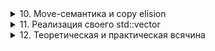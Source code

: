 <details>
<summary>
10. Move-семантика и copy elision
</summary>

## Введение
Добрый день! Сегодня я расскажу о том, как в C++ движется (move-семантика) и исчезает (copy elision) «тяжёлый» копирующий код, чтобы программы работали быстрее и эффективнее. Мы разберём, какие бывают категории значений, как связываются ссылки, почему сигнатуры конструкторов перемещения именно такие, как работает `std::move`, а также разберём оптимизации копицирования — RVO и NRVO. И в конце обсудим, когда не нужно писать `return std::move(foo);`.

## I. Категории значений
1. **glvalue** (generalized lvalue) — общее понятие для lvalue и xvalue.  
2. **rvalue** — общее понятие для prvalue и xvalue.  
3. **lvalue** — значение, имеющее адрес (переменная, ссылка).  
4. **prvalue** (pure rvalue) — временное значение, не имеющее адреса (результат вызова функции по значению, литералы).  
5. **xvalue** (expiring value) — «умирающее» значение, которое можно перемещать (результат `static_cast<T&&>(obj)`, возвращаемый по `T&&`).

> В C++11/C++14 эти категории определялись раздельно; с введением C++17 упрощён новый prvalue, который уже «говорит» о возможности обязательной оптимизации копирования, но знать его глубоко не обязательно для гарантированного copy elision.

## II. Ссылки и правила привязки
- `T&` (lvalue-ссылка) может привязываться **только** к lvalue.  
- `const T&` может привязываться к любому значению (lvalue или rvalue), но не модифицирует его.  
- `T&&` (rvalue-ссылка) — **только** к rvalue (prvalue или xvalue).  

```cpp
int x = 10;
int&  lr = x;            // OK: lvalue → lvalue&
int&& rr1 = x;           // Ошибка: lvalue → rvalue&
int&& rr2 = 20;          // OK: prvalue → rvalue&
const int& cr = 30;      // OK: prvalue → const lvalue&
```

## III. Move-конструктор и move-assignment
**Сигнатуры**:  
```cpp
struct A {
    A(const A&);             // копирующий
    A(A&&) noexcept;         // перемещающий
    A& operator=(const A&);
    A& operator=(A&&) noexcept;
};
```

1. **Почему без `const` у `A&&`?**  
   - `const A&&` означало бы «невозможно изменить» временный объект → не имеет смысла, т.к. при перемещении мы обычно «воруем» внутреннее состояние (устанавливаем указатель в `nullptr` и т.п.).  
2. **Разрешение перегрузок**:  
   - При передаче lvalue → выберется копирующий конструктор (`A(const A&)`).  
   - При передаче rvalue → предпочитается move-конструктор (`A(A&&)`), т.к. он точнее соответствует аргументу rvalue.  
3. **`noexcept`**: критически важно для стандартных контейнеров (например, `vector`) — при реализации роста `vector` они перемещают элементы, и если перемещение гарантированно не бросает исключений, используется более быстрая стратегия без отката.

## IV. `std::move`
- **Что делает**: просто выполняет `static_cast<T&&>(x)`, превращая lvalue в xvalue.  
- **Почему «ничего не делает»**: это всего лишь приведение типа, без копирования или перемещения.  
- **Где используется**: когда вы хотите явно разрешить передачу внутренних ресурсов дальше, например:

```cpp
std::string foo();
std::string s = foo();           // здесь сработает RVO, но если бы не…
std::string t = std::move(s);    // «украли» буфер из s в t
```

- **Как реализовать свой**:

```cpp
template<typename T>
constexpr std::remove_reference_t<T>&& my_move(T&& t) noexcept {
    return static_cast<std::remove_reference_t<T>&&>(t);
}
```

## V. Copy elision: RVO и NRVO
### 1. Return Value Optimization (RVO)
Компилятор может **опустить** создание временного объекта при возвращении значения:

```cpp
A createA() {
    return A(…);      // объект создаётся сразу в месте назначения
}
A a = createA();      // без дополнительного копирования/перемещения
```

### 2. Named RVO (NRVO)
Аналогично, когда возвращаем **именованную** переменную:

```cpp
A createA2() {
    A tmp(…);
    // ... какие-то действия с tmp
    return tmp;       // tmp создаётся сразу в памяти a
}
```

> В C++17 и новее эти оптимизации гарантированы, даже если конструктор видимо бросает исключения.

## VI. `return std::move(foo);` — когда (не) нужно
- **Не нужно** в функциях, возвращающих по значению:
```cpp
A makeA() {
    A foo;
    // ...
    return foo;         // NRVO, а в C++17 гарантирован RVO
}
```
Если написать `return std::move(foo);`, вы **принудительно** отбросите NRVO, получите перемещение вместо идеального elision, и даже можете потерять в оптимизации.
- **Можно** использовать, если вы **на 100%** уверены, что NRVO не возможен и нужно именно перемещение (но таких случаев почти нет).

## Заключение
1. **Move-семантика** позволяет «перемещать» ресурсы без дорогостоящего копирования.  
2. **Copy elision** (RVO/NRVO) позволяет полностью **избежать** даже вызова перемещающих конструкторов при возврате по значению.  
3. **`std::move`** — это лишь приведение типа, которое дает компилятору право выбрать move-версию функции.  
4. Никогда **не** пишите `return std::move(foo);` без крайней необходимости — лучше довериться оптимизациям компилятора.

</details>

<details>
<summary>
11. Реализация своего std::vector
</summary>

## I. Размещение объектов и выравнивание
- **Placement new**: позволяет сконструировать объект в заранее выделённом буфере:
  ```cpp
  void* raw = operator new[](sizeof(T) * capacity);
  new (raw) T(value); // конструируем T в raw
  ```
- **Выравнивание**: важно, чтобы буфер был выровнен под `T`:
  ```cpp
  void* raw = operator new[](sizeof(T) * capacity, std::align_val_t(alignof(T)));
  ```
  Или использовать `std::allocator<T>::allocate`, который заботится об этом автоматически.
- **Явный вызов деструктора**:
  ```cpp
  data[i].~T();
  ```

## II. Время жизни объектов
- Объект T «жизненен» с момента конструкции (`new (ptr) T`) до вызова деструктора (`~T()`).
- Любые обращения (чтение/запись/деструктуры) за пределами этого интервала — **undefined behaviour**.

## III. Ref-qualifiers и перегрузка операторов
Референс-квалификаторы `&` и `&&` позволяют раздать разные методы для lvalue- и rvalue-объекта:
```cpp
template<typename T, typename Alloc = std::allocator<T>>
class vector {
  // const-qualified доступ
  const T& operator[](std::size_t i) const & noexcept {
    return data_[i];
  }
  // lvalue-версия: реализуем через const_cast
  T& operator[](std::size_t i) & noexcept {
    return const_cast<T&>(static_cast<const vector&>(*this)[i]);
  }
  // rvalue-версия: возвращает T&&
  T&& operator[](std::size_t i) && noexcept {
    return std::move((*this)[i]);
  }
};
```
Это избавляет от дублирования кода и реализует семантику доступа как в `std::vector`.

## IV. Перегрузка `push_back` и альтернативы
### 1. Перегрузка на `const T&` и `T&&`
```cpp
void push_back(const T& value) & {
  if(size_ == capacity_) reserve(capacity_ ? capacity_*2 : 1);
  new (&data_[size_++]) T(value);
}
void push_back(T&& value) & {
  if(size_ == capacity_) reserve(capacity_ ? capacity_*2 : 1);
  new (&data_[size_++]) T(std::move(value));
}
```
- Альтернатива **perfect forwarding** (`template<class... Args> emplace_back(Args&&... args)`): позволяет конструировать объект «in-place» без лишних копий.
- **Отличие** от приёма по значению `push_back(T value)`: приёмы по значению могут приводить к лишнему копированию при lvalue-аргументах.

### 2. Применение `const_cast` для уменьшения дублирования
Можно вынести общую логику:
```cpp
template<class U>
void push_back_impl(U&& value) {
  if(size_ == capacity_) reserve(capacity_ ? capacity_*2 : 1);
  new (&data_[size_++]) T(std::forward<U>(value));
}
void push_back(const T& v) & { push_back_impl(v); }
void push_back(T&& v) &      { push_back_impl(std::move(v)); }
```

## V. Обеспечение гарантий при исключениях
- **Базовая гарантия**: при ошибке внутреннее состояние остаётся корректным, но объекты могут быть разрушены.
- При **увеличении буфера**:
  1. Выделяем новый буфер `new_data` через `allocate`.
  2. В цикле перемещаем (или копируем) старые элементы в `new_data` с помощью `new (… ) T(...)`.
  3. Если в процессе бросилось исключение, нужно:
     - Разрушить уже сконструированные в `new_data` объекты.
     - Освободить `new_data`.
     - Оригинальный буфер и объекты остаются нетронутыми.
  4. Если всё успешно, вывести старые объекты, освободить старый буфер и присвоить `data_ = new_data`.

## VI. Полный код `vector<T>`
```cpp
#pragma once
#include <cstddef>
#include <memory>
#include <utility>
#include <new>
#include <cassert>

template<typename T, typename Alloc = std::allocator<T>>
class vector {
public:
  vector(): data_(nullptr), size_(0), capacity_(0) {}
  ~vector() {
    clear();
    if(data_) alloc_.deallocate(data_, capacity_);
  }

  // копирование
  vector(const vector& other): data_(nullptr), size_(0), capacity_(0) {
    reserve(other.size_);
    for(size_t i = 0; i < other.size_; ++i)
      new (&data_[i]) T(other.data_[i]);
    size_ = other.size_;
  }
  // перемещение
  vector(vector&& other) noexcept
    : data_(other.data_), size_(other.size_), capacity_(other.capacity_) {
    other.data_ = nullptr;
    other.size_ = other.capacity_ = 0;
  }

  // ref-qualifier оператор[]
  const T& operator[](size_t i) const & noexcept {
    return data_[i];
  }
  T& operator[](size_t i) & noexcept {
    return const_cast<T&>(static_cast<const vector&>(*this)[i]);
  }
  T&& operator[](size_t i) && noexcept {
    return std::move((*this)[i]);
  }

  size_t size() const noexcept { return size_; }
  bool empty() const noexcept { return size_ == 0; }

  void clear() noexcept {
    for(size_t i = 0; i < size_; ++i)
      data_[i].~T();
    size_ = 0;
  }

  void reserve(size_t new_cap) {
    if(new_cap <= capacity_) return;
    T* new_data = alloc_.allocate(new_cap);
    size_t i = 0;
    try {
      for(; i < size_; ++i)
        new (&new_data[i]) T(std::move_if_noexcept(data_[i]));
    } catch(...) {
      for(size_t j = 0; j < i; ++j)
        new_data[j].~T();
      alloc_.deallocate(new_data, new_cap);
      throw;
    }
    // разрушить старые и освободить
    clear();
    if(data_) alloc_.deallocate(data_, capacity_);
    data_ = new_data;
    capacity_ = new_cap;
    size_ = i;
  }

  // push_back
  template<class U>
  void push_back_impl(U&& v) {
    if(size_ == capacity_) reserve(capacity_ ? capacity_*2 : 1);
    new (&data_[size_++]) T(std::forward<U>(v));
  }
  void push_back(const T& v) & { push_back_impl(v); }
  void push_back(T&& v) &      { push_back_impl(std::move(v)); }

private:
  T* data_;
  size_t size_, capacity_;
  Alloc alloc_;
};
```
</details>

<details>
<summary>
12. Теоретическая и практическая всячина
</summary>

## I. Возвращаемый тип `auto` функций и методов

1. **Вывод простого `auto`.**  
   - В C++14 функции можно объявить с возвращаемым типом `auto` без явного указания:  
     ```cpp
     auto sum(int a, int b) {
         return a + b; // возвращаемый тип deduced as int
     }
     ```
   - Все операторы `return` должны возвращать одинаковую типизированную сущность, иначе компиляция упадёт.

2. **`auto` с модификаторами.**  
   - Можно добавлять cv-квалификаторы и ссылки:
     ```cpp
     auto& get_ref(int& x) { return x; }
     auto&& create_temp() { return std::string("tmp"); }
     ```

3. **Рекурсивные функции.**  
   - Для рекурсии нельзя полностью опустить возвращаемый тип, требуется **trailing return type**:
     ```cpp
     auto factorial(int n) -> int {
         return (n < 2 ? 1 : n * factorial(n - 1));
     }
     ```

4. **Удобство при определении методов вне класса.**  
   - В заголовке:
     ```cpp
     struct S { auto f() -> int; };
     ```
   - В cpp:
     ```cpp
     auto S::f() -> int {
         return 42;
     }
     ```

5. **Объявления функций с `auto` без определения.**  
   - Можно лишь объявить, а определить позже:
     ```cpp
     auto foo(int) -> double; // объявление
     // ...
     auto foo(int x) -> double {
       return x * 2.5;
     }
     ```

6. **Явное указание возвращаемого типа лямбды (C++14+).**  
   ```cpp
   auto lambda = [](int x) -> bool {
       return x % 2 == 0;
   };
   ```

---

## II. Оператор `switch`

1. **`break;` и `[[fallthrough]]`.**  
   - По умолчанию переход идёт «впадину» (fall-through):
     ```cpp
     switch(n) {
       case 1:
         do1();
         [[fallthrough]]; // явно разрешаем переход в case 2
       case 2:
         do2();
         break;
     }
     ```
   - `[[fallthrough]]` (C++17) сигнализирует об осознанном переходе.

2. **Проблемы с инициализацией переменных внутри `switch`.**  
   Метки `case` и `default` — это не отдельные блоки, а лишь точки перехода внутри общего блока `switch`. Без дополнительных `{}` объявление переменной в одном `case` фактически находится в том же блоке, что и другие `case`:
   ```cpp
   switch (n) {
     case 1:
       int x = compute();   // объявление и инициализация x в теле одного блока
       std::cout << x;
       break;
     case 2:
       // при n==2 управление прыгает сюда, мимо строки с int x = compute();
       std::cout << "n==2";
       break;
   }
   ```
   Здесь компилятор увидит, что `x` объявлена в области видимости всего `switch`, но при `n==2` она не инициализируется → это нарушение правил C++ (инициализация пропущена), что приводит к ошибке компиляции или UB.

   **Почему это важно?**  
   - C++ запрещает «перескок» мимо объявления переменной с инициализацией, потому что тогда объект не будет сконструирован, а его деструктор может оказаться вызван или переменная использована «впустую».  

   **Решение**: во избежание перескоков нужно в каждом `case` явно начинать новый блок:
   ```cpp
   switch (n) {
     case 1: {
       int x = compute();
       std::cout << x;
       break;
     }
     case 2: {
       std::cout << "n==2";
       break;
     }
   }
   ```
   Здесь `{}` создают новый подблок, в котором `x` локально объявлена и инициализируется **только** при входе в этот подблок. При `n==2` `case 1` инициализация `x` не видна и UB исключён.

---

## III. Глобальные переменные/функции и статические поля-члены

1. **`extern`**  
   - Расшаривает объявление:
     ```cpp
     // header.h
     extern int global_var;
     // source.cpp
     int global_var = 10;
     ```

2. **`static`** (на уровне namespace)  
   - Старый способ internal linkage:
     ```cpp
     static void helper() { /* ... */ }
     ```

3. **Неявные агенты через unnamed namespace**  
   - Аналог `static`:
     ```cpp
     namespace {
       int helper_var = 0;
     }
     ```

4. **`inline` переменные и функции (C++17).**  
   - Можно определять в header без ODR-ошибок:
     ```cpp
     inline int inline_var = 5;
     inline void inline_func() {}
     ```
   - Несколько определений в разных TU считаются одной сущностью.

5. **Static initialization order fiasco.**  
   - Порядок инициализации non-local static объектов в разных TU не определён → UB, если один использует другой в конструкторе.
   - Обход через function-local statics (инициализируются по требованию в первом вызове):
     ```cpp
     MyType& get_instance() {
       static MyType inst;
       return inst;
     }
     ```

   ### Что такое Static Initialization Order Fiasco
   * Проблема возникает, когда в разных единицах трансляции есть non-local static объекты,
     и их порядок инициализации при старте программы **не определён** стандартом.
   * Например:
     ```cpp
     // a.cpp
     #include <iostream>
     #include "b.h"
     Foo* f = new Foo;
     int main() { useFoo(); }
     ```
     ```cpp
     // b.cpp
     #include <iostream>
     extern Foo* f;
     void useFoo() {
       if (f) f->doSomething();  // UB, если f ещё не инициализирован
     }
     ```
   * Здесь объект `f` в `a.cpp` и статический член в `b.cpp` могут быть инициализированы в непредсказуемом порядке → UB.
   * Решения:
     - Использовать function-local statics (инициализируются по first use и thread-safe в C++11+):
       ```cpp
       Foo& getFoo() {
         static Foo instance;
         return instance;
       }
       ```
     - Явная функция инициализация или dependency injection.


---

## IV. Глобальные константы и статические константы-члены

1. **`constexpr` vs `const`.**  
   - `constexpr` гарантирует константную инициализацию и может использоваться в compile-time выражениях.
   - `const` на namespace-уровне имеет internal linkage по умолчанию (без `extern`).

2. **`inline constexpr`.**  
   - С C++17 статические константы можно объявить так:
     ```cpp
     inline constexpr double PI = 3.1415926535;
     ```

3. **Статические константы-члены класса.**  
   - До C++17:
     ```cpp
     struct S {
       static const int X = 42; // inline initialization allowed для integral
     };
     // Если берём адрес S::X, нужна еще одна дефиниция в cpp:
     // const int S::X;
     ```
   - C++17+:
     ```cpp
     struct S {
       inline static const int X = 42; // no separate definition
     };
     ```

4. **Порядок инициализации.**  
   - `constexpr` и inline переменные инициализируются константно до запуска любой функции.
   - Non-inline `const` или `static` могут попасть в static init fiasco.

</details>

